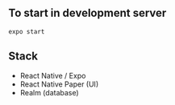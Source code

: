 ## To start in development server
`expo start`

## Stack
- React Native / Expo
- React Native Paper (UI)
- Realm (database)
